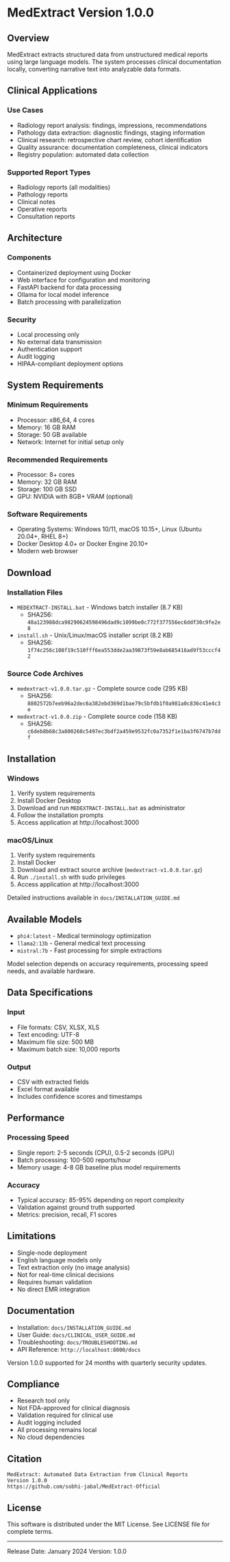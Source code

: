 # MedExtract Version 1.0.0

## Overview

MedExtract extracts structured data from unstructured medical reports using large language models. The system processes clinical documentation locally, converting narrative text into analyzable data formats.

## Clinical Applications

### Use Cases
- Radiology report analysis: findings, impressions, recommendations
- Pathology data extraction: diagnostic findings, staging information
- Clinical research: retrospective chart review, cohort identification
- Quality assurance: documentation completeness, clinical indicators
- Registry population: automated data collection

### Supported Report Types
- Radiology reports (all modalities)
- Pathology reports
- Clinical notes
- Operative reports
- Consultation reports

## Architecture

### Components
- Containerized deployment using Docker
- Web interface for configuration and monitoring
- FastAPI backend for data processing
- Ollama for local model inference
- Batch processing with parallelization

### Security
- Local processing only
- No external data transmission
- Authentication support
- Audit logging
- HIPAA-compliant deployment options

## System Requirements

### Minimum Requirements
- Processor: x86_64, 4 cores
- Memory: 16 GB RAM
- Storage: 50 GB available
- Network: Internet for initial setup only

### Recommended Requirements
- Processor: 8+ cores
- Memory: 32 GB RAM
- Storage: 100 GB SSD
- GPU: NVIDIA with 8GB+ VRAM (optional)

### Software Requirements
- Operating Systems: Windows 10/11, macOS 10.15+, Linux (Ubuntu 20.04+, RHEL 8+)
- Docker Desktop 4.0+ or Docker Engine 20.10+
- Modern web browser

## Download

### Installation Files
- `MEDEXTRACT-INSTALL.bat` - Windows batch installer (8.7 KB)
  - SHA256: `48a123988dca98290624598496dad9c1099be0c772f377556ec6ddf30c9fe2e8`
- `install.sh` - Unix/Linux/macOS installer script (8.2 KB)
  - SHA256: `1f74c256c108f19c510fff6ea553dde2aa39873f59e8ab685416ad9f53cccf42`

### Source Code Archives
- `medextract-v1.0.0.tar.gz` - Complete source code (295 KB)
  - SHA256: `8802572b7eeb96a2dec6a382ebd369d1bae79c5bfdb1f0a981a0c836c41e4c3e`
- `medextract-v1.0.0.zip` - Complete source code (158 KB)
  - SHA256: `c6deb8b68c3a800260c5497ec3bdf2a459e9532fc0a7352f1e1ba3f6747b7ddf`

## Installation

### Windows
1. Verify system requirements
2. Install Docker Desktop
3. Download and run `MEDEXTRACT-INSTALL.bat` as administrator
4. Follow the installation prompts
5. Access application at http://localhost:3000

### macOS/Linux
1. Verify system requirements  
2. Install Docker
3. Download and extract source archive (`medextract-v1.0.0.tar.gz`)
4. Run `./install.sh` with sudo privileges
5. Access application at http://localhost:3000

Detailed instructions available in `docs/INSTALLATION_GUIDE.md`

## Available Models

- `phi4:latest` - Medical terminology optimization
- `llama2:13b` - General medical text processing
- `mistral:7b` - Fast processing for simple extractions

Model selection depends on accuracy requirements, processing speed needs, and available hardware.

## Data Specifications

### Input
- File formats: CSV, XLSX, XLS
- Text encoding: UTF-8
- Maximum file size: 500 MB
- Maximum batch size: 10,000 reports

### Output
- CSV with extracted fields
- Excel format available
- Includes confidence scores and timestamps

## Performance

### Processing Speed
- Single report: 2-5 seconds (CPU), 0.5-2 seconds (GPU)
- Batch processing: 100-500 reports/hour
- Memory usage: 4-8 GB baseline plus model requirements

### Accuracy
- Typical accuracy: 85-95% depending on report complexity
- Validation against ground truth supported
- Metrics: precision, recall, F1 scores

## Limitations

- Single-node deployment
- English language models only
- Text extraction only (no image analysis)
- Not for real-time clinical decisions
- Requires human validation
- No direct EMR integration

## Documentation

- Installation: `docs/INSTALLATION_GUIDE.md`
- User Guide: `docs/CLINICAL_USER_GUIDE.md`
- Troubleshooting: `docs/TROUBLESHOOTING.md`
- API Reference: `http://localhost:8000/docs`

Version 1.0.0 supported for 24 months with quarterly security updates.

## Compliance

- Research tool only
- Not FDA-approved for clinical diagnosis
- Validation required for clinical use
- Audit logging included
- All processing remains local
- No cloud dependencies

## Citation

```
MedExtract: Automated Data Extraction from Clinical Reports
Version 1.0.0
https://github.com/sobhi-jabal/MedExtract-Official
```

## License

This software is distributed under the MIT License. See LICENSE file for complete terms.

---

Release Date: January 2024
Version: 1.0.0
